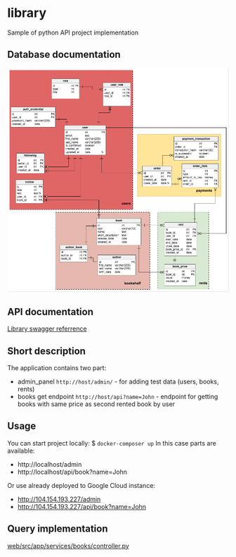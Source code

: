 # library
Sample of python API project implementation 

## Database documentation

![Datagram](https://github.com/nrudenko/library/blob/master/docs/library-diagram.png)

## API documentation
[Library swagger referrence](https://app.swaggerhub.com/apis/nrudenko/library/1.0.0)


## Short description

The application contains two part:
*  admin_panel `http://host/admin/` - for adding test data (users, books, rents)
*  books get endpoint `http://host/api?name=John` - endpoint for getting books with same price as second rented book by user

  
## Usage
You can start project locally:
$ `docker-composer up`
In this case parts are available:
* http://localhost/admin
* http://localhost/api/book?name=John

Or use already deployed to Google Cloud instance:

* http://104.154.193.227/admin
* http://104.154.193.227/api/book?name=John


## Query implementation
[web/src/app/services/books/controller.py](https://github.com/nrudenko/library/blob/master/web/src/app/services/books/controller.py)

